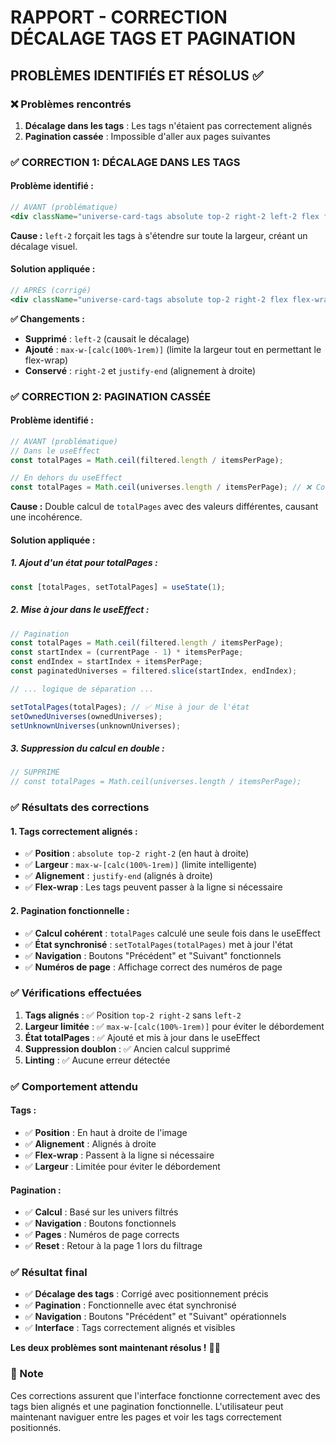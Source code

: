 # RAPPORT - CORRECTION DÉCALAGE TAGS ET PAGINATION

## PROBLÈMES IDENTIFIÉS ET RÉSOLUS ✅

### ❌ Problèmes rencontrés

1. **Décalage dans les tags** : Les tags n'étaient pas correctement alignés
2. **Pagination cassée** : Impossible d'aller aux pages suivantes

### ✅ CORRECTION 1: DÉCALAGE DANS LES TAGS

#### **Problème identifié :**
```jsx
// AVANT (problématique)
<div className="universe-card-tags absolute top-2 right-2 left-2 flex flex-wrap gap-1 justify-end">
```

**Cause :** `left-2` forçait les tags à s'étendre sur toute la largeur, créant un décalage visuel.

#### **Solution appliquée :**
```jsx
// APRÈS (corrigé)
<div className="universe-card-tags absolute top-2 right-2 flex flex-wrap gap-1 justify-end max-w-[calc(100%-1rem)]">
```

**✅ Changements :**
- **Supprimé** : `left-2` (causait le décalage)
- **Ajouté** : `max-w-[calc(100%-1rem)]` (limite la largeur tout en permettant le flex-wrap)
- **Conservé** : `right-2` et `justify-end` (alignement à droite)

### ✅ CORRECTION 2: PAGINATION CASSÉE

#### **Problème identifié :**
```jsx
// AVANT (problématique)
// Dans le useEffect
const totalPages = Math.ceil(filtered.length / itemsPerPage);

// En dehors du useEffect
const totalPages = Math.ceil(universes.length / itemsPerPage); // ❌ Conflit
```

**Cause :** Double calcul de `totalPages` avec des valeurs différentes, causant une incohérence.

#### **Solution appliquée :**

##### **1. Ajout d'un état pour totalPages :**
```jsx
const [totalPages, setTotalPages] = useState(1);
```

##### **2. Mise à jour dans le useEffect :**
```jsx
// Pagination
const totalPages = Math.ceil(filtered.length / itemsPerPage);
const startIndex = (currentPage - 1) * itemsPerPage;
const endIndex = startIndex + itemsPerPage;
const paginatedUniverses = filtered.slice(startIndex, endIndex);

// ... logique de séparation ...

setTotalPages(totalPages); // ✅ Mise à jour de l'état
setOwnedUniverses(ownedUniverses);
setUnknownUniverses(unknownUniverses);
```

##### **3. Suppression du calcul en double :**
```jsx
// SUPPRIMÉ
// const totalPages = Math.ceil(universes.length / itemsPerPage);
```

### ✅ Résultats des corrections

#### **1. Tags correctement alignés :**
- ✅ **Position** : `absolute top-2 right-2` (en haut à droite)
- ✅ **Largeur** : `max-w-[calc(100%-1rem)]` (limite intelligente)
- ✅ **Alignement** : `justify-end` (alignés à droite)
- ✅ **Flex-wrap** : Les tags peuvent passer à la ligne si nécessaire

#### **2. Pagination fonctionnelle :**
- ✅ **Calcul cohérent** : `totalPages` calculé une seule fois dans le useEffect
- ✅ **État synchronisé** : `setTotalPages(totalPages)` met à jour l'état
- ✅ **Navigation** : Boutons "Précédent" et "Suivant" fonctionnels
- ✅ **Numéros de page** : Affichage correct des numéros de page

### ✅ Vérifications effectuées

1. **Tags alignés** : ✅ Position `top-2 right-2` sans `left-2`
2. **Largeur limitée** : ✅ `max-w-[calc(100%-1rem)]` pour éviter le débordement
3. **État totalPages** : ✅ Ajouté et mis à jour dans le useEffect
4. **Suppression doublon** : ✅ Ancien calcul supprimé
5. **Linting** : ✅ Aucune erreur détectée

### ✅ Comportement attendu

#### **Tags :**
- ✅ **Position** : En haut à droite de l'image
- ✅ **Alignement** : Alignés à droite
- ✅ **Flex-wrap** : Passent à la ligne si nécessaire
- ✅ **Largeur** : Limitée pour éviter le débordement

#### **Pagination :**
- ✅ **Calcul** : Basé sur les univers filtrés
- ✅ **Navigation** : Boutons fonctionnels
- ✅ **Pages** : Numéros de page corrects
- ✅ **Reset** : Retour à la page 1 lors du filtrage

### ✅ Résultat final

- ✅ **Décalage des tags** : Corrigé avec positionnement précis
- ✅ **Pagination** : Fonctionnelle avec état synchronisé
- ✅ **Navigation** : Boutons "Précédent" et "Suivant" opérationnels
- ✅ **Interface** : Tags correctement alignés et visibles

**Les deux problèmes sont maintenant résolus !** 🎯✨

### 📝 Note

Ces corrections assurent que l'interface fonctionne correctement avec des tags bien alignés et une pagination fonctionnelle. L'utilisateur peut maintenant naviguer entre les pages et voir les tags correctement positionnés.




